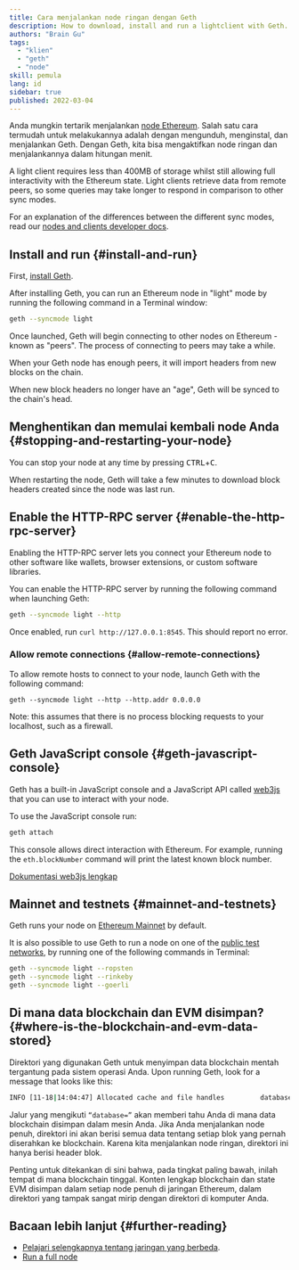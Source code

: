 ```yaml
---
title: Cara menjalankan node ringan dengan Geth
description: How to download, install and run a lightclient with Geth.
authors: "Brain Gu"
tags:
  - "klien"
  - "geth"
  - "node"
skill: pemula
lang: id
sidebar: true
published: 2022-03-04
---
```


Anda mungkin tertarik menjalankan [node Ethereum](/developers/docs/nodes-and-clients/). Salah satu cara termudah untuk melakukannya adalah dengan mengunduh, menginstal, dan menjalankan Geth. Dengan Geth, kita bisa mengaktifkan node ringan dan menjalankannya dalam hitungan menit.

A light client requires less than 400MB of storage whilst still allowing full interactivity with the Ethereum state. Light clients retrieve data from remote peers, so some queries may take longer to respond in comparison to other sync modes.

For an explanation of the differences between the different sync modes, read our [nodes and clients developer docs](/developers/docs/nodes-and-clients/#node-types).

## Install and run {#install-and-run}

First, [install Geth](https://geth.ethereum.org/docs/install-and-build/installing-geth).

After installing Geth, you can run an Ethereum node in "light" mode by running the following command in a Terminal window:

```bash
geth --syncmode light
```

Once launched, Geth will begin connecting to other nodes on Ethereum - known as "peers". The process of connecting to peers may take a while.

When your Geth node has enough peers, it will import headers from new blocks on the chain.

When new block headers no longer have an "age", Geth will be synced to the chain's head.

## Menghentikan dan memulai kembali node Anda {#stopping-and-restarting-your-node}

You can stop your node at any time by pressing <kbd>CTRL</kbd>+<kbd>C</kbd>.

When restarting the node, Geth will take a few minutes to download block headers created since the node was last run.

## Enable the HTTP-RPC server {#enable-the-http-rpc-server}

Enabling the HTTP-RPC server lets you connect your Ethereum node to other software like wallets, browser extensions, or custom software libraries.

You can enable the HTTP-RPC server by running the following command when launching Geth:

```bash
geth --syncmode light --http
```

Once enabled, run `curl http://127.0.0.1:8545`. This should report no error.

### Allow remote connections {#allow-remote-connections}

To allow remote hosts to connect to your node, launch Geth with the following command:

```
geth --syncmode light --http --http.addr 0.0.0.0
```

Note: this assumes that there is no process blocking requests to your localhost, such as a firewall.

## Geth JavaScript console {#geth-javascript-console}

Geth has a built-in JavaScript console and a JavaScript API called [web3js](https://github.com/ethereum/web3.js/) that you can use to interact with your node.

To use the JavaScript console run:

```bash
geth attach
```

This console allows direct interaction with Ethereum. For example, running the `eth.blockNumber` command will print the latest known block number.

[Dokumentasi web3js lengkap](http://web3js.readthedocs.io/)

## Mainnet and testnets {#mainnet-and-testnets}

Geth runs your node on [Ethereum Mainnet](/glossary/#mainnet/) by default.

It is also possible to use Geth to run a node on one of the [public test networks](/networks/#testnets), by running one of the following commands in Terminal:

```bash
geth --syncmode light --ropsten
geth --syncmode light --rinkeby
geth --syncmode light --goerli
```

## Di mana data blockchain dan EVM disimpan? {#where-is-the-blockchain-and-evm-data-stored}

Direktori yang digunakan Geth untuk menyimpan data blockchain mentah tergantung pada sistem operasi Anda. Upon running Geth, look for a message that looks like this:

```bash
INFO [11-18|14:04:47] Allocated cache and file handles         database=/Users/bgu/Library/Ethereum/testnet/geth/lightchaindata cache=768 handles=128
```

Jalur yang mengikuti `“database=”` akan memberi tahu Anda di mana data blockchain disimpan dalam mesin Anda. Jika Anda menjalankan node penuh, direktori ini akan berisi semua data tentang setiap blok yang pernah diserahkan ke blockchain. Karena kita menjalankan node ringan, direktori ini hanya berisi header blok.

Penting untuk ditekankan di sini bahwa, pada tingkat paling bawah, inilah tempat di mana blockchain tinggal. Konten lengkap blockchain dan state EVM disimpan dalam setiap node penuh di jaringan Ethereum, dalam direktori yang tampak sangat mirip dengan direktori di komputer Anda.

## Bacaan lebih lanjut {#further-reading}

- [Pelajari selengkapnya tentang jaringan yang berbeda](/developers/docs/networks/).
- [Run a full node](/run-a-node/)
